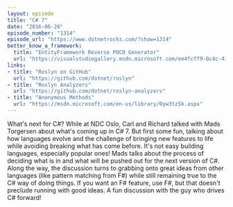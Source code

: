 ```yaml
---
layout: episode
title: "C# 7"
date: "2016-06-28"
episode_number: "1314"
episode_url: "https://www.dotnetrocks.com/?show=1314"
better_know_a_framework:
  title: "EntityFramework Reverse POCO Generator"
  url: "https://visualstudiogallery.msdn.microsoft.com/ee4fcff9-0c4c-4179-afd9-7a2fb90f5838"
links:
- title: "Roslyn on GitHub"
  url: "https://github.com/dotnet/roslyn"
- title: "Roslyn Analyzers"
  url: "https://github.com/dotnet/roslyn-analyzers"
- title: "Anonymous Methods"
  url: "https://msdn.microsoft.com/en-us/library/0yw3tz5k.aspx"
---
```


What's next for C#? While at NDC Oslo, Carl and Richard talked with Mads Torgersen about what's coming up in C# 7. But first some fun, talking about how languages evolve and the challenge of bringing new features to life while avoiding breaking what has come before. It's not easy building languages, especially popular ones! Mads talks about the process of deciding what is in and what will be pushed out for the next version of C#. Along the way, the discussion turns to grabbing onto great ideas from other languages (like pattern matching from F#) while still remaining true to the C# way of doing things. If you want an F# feature, use F#, but that doesn't preclude running with good ideas. A fun discussion with the guy who drives C# forward!
